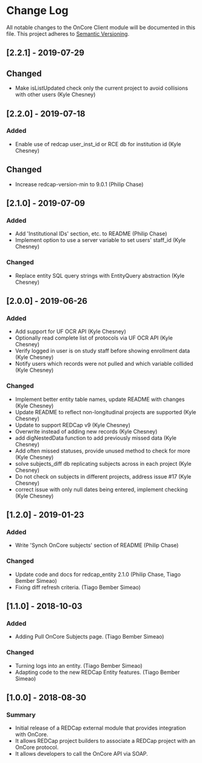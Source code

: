 # Change Log
All notable changes to the OnCore Client module will be documented in this file.
This project adheres to [Semantic Versioning](http://semver.org/).

## [2.2.1] - 2019-07-29
## Changed
- Make isListUpdated check only the current project to avoid collisions with other users (Kyle Chesney)


## [2.2.0] - 2019-07-18
### Added
- Enable use of redcap user_inst_id or RCE db for institution id (Kyle Chesney)

## Changed
- Increase redcap-version-min to 9.0.1 (Philip Chase)


## [2.1.0] - 2019-07-09
### Added
- Add 'Institutional IDs' section, etc. to README (Philip Chase)
- Implement option to use a server variable to set users' staff_id (Kyle Chesney)

### Changed
- Replace entity SQL query strings with EntityQuery abstraction (Kyle Chesney)


## [2.0.0] - 2019-06-26
### Added
- Add support for UF OCR API (Kyle Chesney)
- Optionally read complete list of protocols via UF OCR API (Kyle Chesney)
- Verify logged in user is on study staff before showing enrollment data (Kyle Chesney)
- Notify users which records were not pulled and which variable collided (Kyle Chesney)

### Changed
- Implement better entity table names, update README with changes (Kyle Chesney)
- Update README to reflect non-longitudinal projects are supported (Kyle Chesney)
- Update to support REDCap v9 (Kyle Chesney)
- Overwrite instead of adding new records (Kyle Chesney)
- add digNestedData function to add previously missed data (Kyle Chesney)
- Add often missed statuses, provide unused method to check for more (Kyle Chesney)
- solve subjects_diff db replicating subjects across in each project (Kyle Chesney)
- Do not check on subjects in different projects, address issue #17 (Kyle Chesney)
- correct issue with only null dates being entered, implement checking (Kyle Chesney)


## [1.2.0] - 2019-01-23
### Added
- Write 'Synch OnCore subjects' section of README (Philip Chase)

### Changed
- Update code and docs for redcap_entity 2.1.0 (Philip Chase, Tiago Bember Simeao)
- Fixing diff refresh criteria. (Tiago Bember Simeao)


## [1.1.0] - 2018-10-03
### Added
- Adding Pull OnCore Subjects page. (Tiago Bember Simeao)

### Changed
- Turning logs into an entity. (Tiago Bember Simeao)
- Adapting code to the new REDCap Entity features. (Tiago Bember Simeao)


## [1.0.0] - 2018-08-30
### Summary
- Initial release of a REDCap external module that provides integration with OnCore.
- It allows REDCap project builders to associate a REDCap project with an OnCore protocol.
- It allows developers to call the OnCore API via SOAP.
